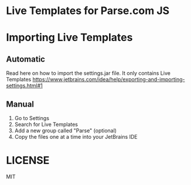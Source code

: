 # Live Templates for Parse.com JS

# Importing Live Templates

## Automatic
Read here on how to import the settings.jar file. It only contains Live Templates
https://www.jetbrains.com/idea/help/exporting-and-importing-settings.html#1

## Manual
1. Go to Settings
2. Search for Live Templates
3. Add a new group called "Parse" (optional)
4. Copy the files one at a time into your JetBrains IDE

# LICENSE
MIT